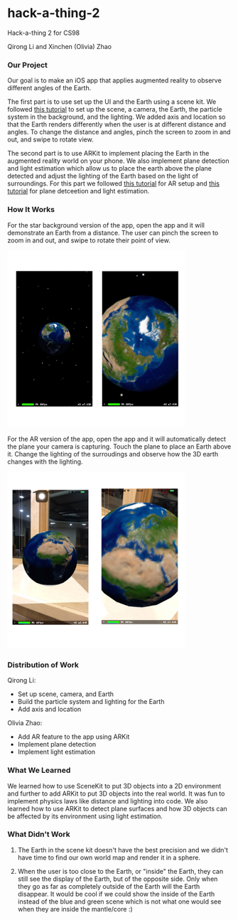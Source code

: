 # hack-a-thing-2

Hack-a-thing 2 for CS98

Qirong Li and Xinchen (Olivia) Zhao

### Our Project

Our goal is to make an iOS app that applies augmented reality to observe different angles of the Earth.

The first part is to use set up the UI and the Earth using a scene kit. We followed [this tutorial](https://www.youtube.com/watch?v=3rpNDENQgPM) to set up the scene, a camera, the Earth, the particle system in the background, and the lighting. We added axis and location so that the Earth renders differently when the user is at different distance and angles. To change the distance and angles, pinch the screen to zoom in and out, and swipe to rotate view.

The second part is to use ARKit to implement placing the Earth in the augmented reality world on your phone. We also implement plane detection and light estimation which allow us to place the earth above the plane detected and adjust the lighting of the Earth based on the light of surroundings. For this part we followed [this tutorial](https://www.youtube.com/watch?v=4aIVHV5Q7a0) for AR setup and [this tutorial](https://www.youtube.com/watch?v=mkD5Jw-bLLs) for plane detceetion and light estimation.

### How It Works

For the star background version of the app, open the app and it will demonstrate an Earth from a distance. The user can pinch the screen to zoom in and out, and swipe to rotate their point of view.

<img src="1.JPG" width="400">

For the AR version of the app, open the app and it will automatically detect the plane your camera is capturing. Touch the plane to place an Earth above it. Change the lighting of the surroudings and observe how the 3D earth changes with the lighting.

<img src="2.JPG" width="400">

### Distribution of Work

Qirong Li:
- Set up scene, camera, and Earth
- Build the particle system and lighting for the Earth
- Add axis and location

Olivia Zhao: 
- Add AR feature to the app using ARKit
- Implement plane detection
- Implement light estimation

### What We Learned

We learned how to use SceneKit to put 3D objects into a 2D environment and further to add ARKit to put 3D objects into the real world. It was fun to implement physics laws like distance and lighting into code. We also learned how to use ARKit to detect plane surfaces and how 3D objects can be affected by its environment using light estimation.


### What Didn't Work

1. The Earth in the scene kit doesn't have the best precision and we didn't have time to find our own  world map and render it in a sphere. 

2. When the user is too close to the Earth, or "inside" the Earth, they can still see the display of the Earth, but of the opposite side. Only when they go as far as completely outside of the Earth will the Earth disappear. It would be cool if we could show the inside of the Earth instead of the blue and green scene which is not what one would see when they are inside the mantle/core :)
